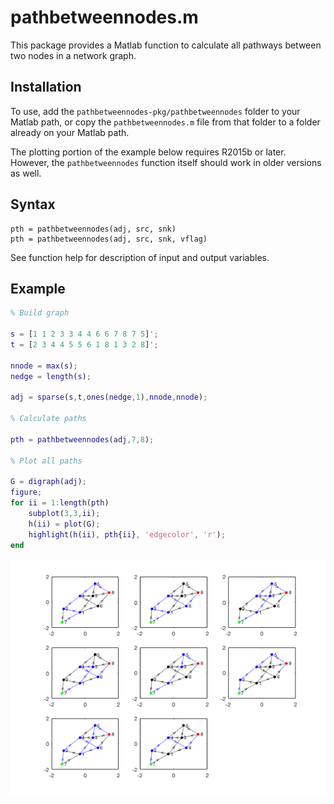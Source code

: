 # pathbetweennodes.m

This package provides a Matlab function to calculate all pathways between two nodes in a network graph.

## Installation

To use, add the `pathbetweennodes-pkg/pathbetweennodes` folder to your Matlab path, or copy the `pathbetweennodes.m` file from that folder to a folder already on your Matlab path.

The plotting portion of the example below requires R2015b or later.  However, the `pathbetweennodes` function itself should work in older versions as well.

## Syntax

```
pth = pathbetweennodes(adj, src, snk)
pth = pathbetweennodes(adj, src, snk, vflag)
```

See function help for description of input and output variables.

## Example

```matlab
% Build graph

s = [1 1 2 3 3 4 4 6 6 7 8 7 5]';
t = [2 3 4 4 5 5 6 1 8 1 3 2 8]';

nnode = max(s);
nedge = length(s);

adj = sparse(s,t,ones(nedge,1),nnode,nnode);

% Calculate paths

pth = pathbetweennodes(adj,7,8);

% Plot all paths

G = digraph(adj);
figure;
for ii = 1:length(pth)
    subplot(3,3,ii);
    h(ii) = plot(G);
    highlight(h(ii), pth{ii}, 'edgecolor', 'r'); 
end
```

![example](pathbetweennodes_example.png)